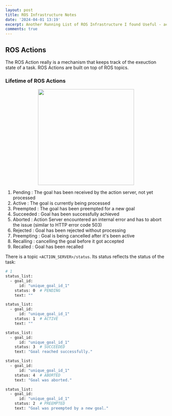 ```yaml
---
layout: post
title: ROS Infrastructure Notes
date: '2024-04-01 13:19'
excerpt: Another Running List of ROS Infrastructure I found Useful - actions
comments: true
---
```


## ROS Actions

The ROS Action really is a mechanism that keeps track of the exeuction state of a task.  ROS Actions are built on top of ROS topics. 

### Lifetime of ROS Actions

<p align="center">
<img src="https://github.com/user-attachments/assets/c1685270-7eb3-4cf7-a321-5fca50aa8b22" height="300" width="width"/>
</p>

1. Pending : The goal has been received by the action server, not yet processed
2. Active : The goal is currently being processed
3. Preempted : The goal has been preempted for a new goal
4. Succeeded : Goal has been successfully achieved
5. Aborted : Action Server encountered an internal error and has to abort the issue (similar to HTTP error code 503)
6. Rejected : Goal has been rejected without processing
7. Preempting : Goal is being cancelled after it's been active
8. Recalling : cancelling the goal before it got accepted
9. Recalled : Goal has been recalled

There is a topic `<ACTION_SERVER>/status`. Its status reflects the status of the task:

```bash
# 1
status_list:
  - goal_id:
      id: "unique_goal_id_1"
    status: 0  # PENDING
    text: ""

status_list:
  - goal_id:
      id: "unique_goal_id_1"
    status: 1  # ACTIVE
    text: ""

status_list:
  - goal_id:
      id: "unique_goal_id_1"
    status: 3  # SUCCEEDED
    text: "Goal reached successfully."

status_list:
  - goal_id:
      id: "unique_goal_id_1"
    status: 4  # ABORTED
    text: "Goal was aborted."

status_list:
  - goal_id:
      id: "unique_goal_id_1"
    status: 2  # PREEMPTED
    text: "Goal was preempted by a new goal."
```